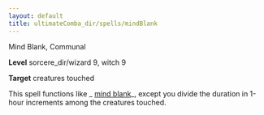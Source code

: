 ```yaml
---
layout: default
title: ultimateComba_dir/spells/mindBlank
---
```

Mind Blank, Communal

**Level** sorcere_dir/wizard 9, witch 9

**Target** creatures touched

This spell functions like _ [mind blank](spells/mindBlank#_mind-blank)_, except you divide the duration in 1-hour increments among the creatures touched.

